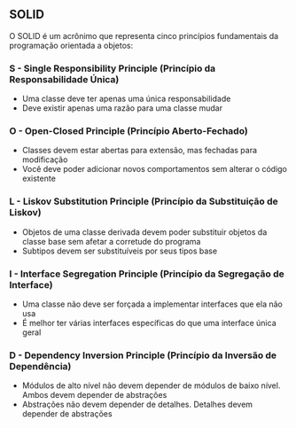 
## SOLID

O SOLID é um acrônimo que representa cinco princípios fundamentais da programação orientada a objetos:

### S - Single Responsibility Principle (Princípio da Responsabilidade Única)
- Uma classe deve ter apenas uma única responsabilidade
- Deve existir apenas uma razão para uma classe mudar

### O - Open-Closed Principle (Princípio Aberto-Fechado)
- Classes devem estar abertas para extensão, mas fechadas para modificação
- Você deve poder adicionar novos comportamentos sem alterar o código existente

### L - Liskov Substitution Principle (Princípio da Substituição de Liskov)
- Objetos de uma classe derivada devem poder substituir objetos da classe base sem afetar a corretude do programa
- Subtipos devem ser substituíveis por seus tipos base

### I - Interface Segregation Principle (Princípio da Segregação de Interface)
- Uma classe não deve ser forçada a implementar interfaces que ela não usa
- É melhor ter várias interfaces específicas do que uma interface única geral

### D - Dependency Inversion Principle (Princípio da Inversão de Dependência)
- Módulos de alto nível não devem depender de módulos de baixo nível. Ambos devem depender de abstrações
- Abstrações não devem depender de detalhes. Detalhes devem depender de abstrações

